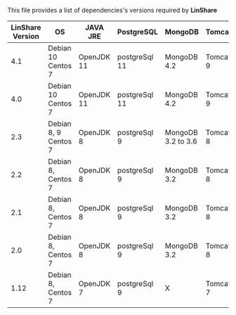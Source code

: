 This file provides a list of dependencies's versions required by **LinShare** 

| LinShare Version  | OS                  | JAVA JRE    | PostgreSQL    | MongoDB     | Tomcat   | Apache  HTTPD   |
|---------|---------------------|---------|---------------|-------------|----------|----------|
| 4.1   | Debian 10  Centos 7 | OpenJDK 11 | postgreSql 11 | MongoDB 4.2 | Tomcat 9 | Apache 2.4 |
| 4.0   | Debian 10  Centos 7 | OpenJDK 11 | postgreSql 11 | MongoDB 4.2 | Tomcat 9 | Apache 2.4 |
| 2.3   | Debian 8, 9 Centos 7  | OpenJDK 8  | postgreSql 9  | MongoDB 3.2 to 3.6| Tomcat 8 | Apache 2.4 |
| 2.2   | Debian 8, Centos 7  | OpenJDK 8  | postgreSql 9  | MongoDB 3.2 | Tomcat 8 | Apache 2.4 |
| 2.1   | Debian 8, Centos 7  | OpenJDK 8  | postgreSql 9  | MongoDB 3.2 | Tomcat 8 | Apache 2.4 |
| 2.0   | Debian 8, Centos 7  | OpenJDK 8  | postgreSql 9  | MongoDB 3.2 | Tomcat 8 | Apache 2.4 |
| 1.12  | Debian 8, Centos 7  | OpenJDK 7  | postgreSql 9  |      X      | Tomcat 7 | Apache 2.2 |
